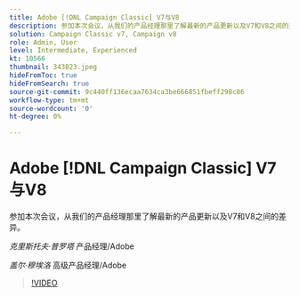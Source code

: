 ```yaml
---
title: Adobe [!DNL Campaign Classic] V7与V8
description: 参加本次会议，从我们的产品经理那里了解最新的产品更新以及V7和V8之间的差异。
solution: Campaign Classic v7, Campaign v8
role: Admin, User
level: Intermediate, Experienced
kt: 10566
thumbnail: 343823.jpeg
hideFromToc: true
hideFromSearch: true
source-git-commit: 9c440ff136ecaa7634ca3be666851fbeff298c86
workflow-type: tm+mt
source-wordcount: '0'
ht-degree: 0%

---
```


# Adobe [!DNL Campaign Classic] V7与V8

参加本次会议，从我们的产品经理那里了解最新的产品更新以及V7和V8之间的差异。

*克里斯托夫·普罗塔* 产品经理/Adobe

*盖尔·穆埃洛* 高级产品经理/Adobe

>[!VIDEO](https://video.tv.adobe.com/v/343823/?quality=12&learn=on)
